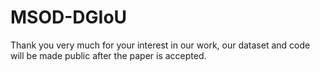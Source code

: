 # MSOD-DGIoU
Thank you very much for your interest in our work, our dataset and code will be made public after the paper is accepted.
